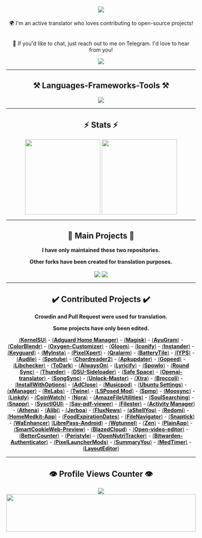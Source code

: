 <h1 align="center">
    <img src="https://readme-typing-svg.herokuapp.com/?font=Righteous&size=50&center=true&vCenter=true&width=1500&height=75&duration=2500&lines=Hi+There!+👋;+I'm+WINZORT!;+Browse+my+profile!" />
</h1>

<div align="center">
🌍 I'm an active translator who loves contributing to open-source projects! <br><br>

💬 If you'd like to chat, just reach out to me on Telegram. I'd love to hear from you!
</div>

<div align="center"> 
  <a href="https://t.me/microzort">
    <img src="https://img.shields.io/badge/Contact-333333?style=for-the-badge&logo=telegram&logoColor=blue" />
  </a>
</div>

---
 
<h2 align="center">⚒️ Languages-Frameworks-Tools ⚒️</h2>

<div align="center">
    <img src="https://skillicons.dev/icons?i=python,github,vscode,linux,debian,raspberrypi" />
</div>

---

<h2 align="center">⚡ Stats ⚡</h2>

<div align=center>  
  <img height=200 align="center" src="https://github-readme-stats.vercel.app/api?username=mikropsoft" />
  <img height=200 align="center" src="https://github-readme-stats.vercel.app/api/top-langs/?username=mikropsoft&langs_count=2" />
</div>

---

<h2 align="center">👾 Main Projects 👾</h2>

<div align="center">
    
**I have only maintained these two repositories.**

**Other forks have been created for translation purposes.**
    
</div>

<div align=center>
  <img align="center" src="https://github-readme-stats.vercel.app/api/pin/?username=mikropsoft&repo=NmapLite" />
  <img align="center" src="https://github-readme-stats.vercel.app/api/pin/?username=mikropsoft&repo=StevenBlock" />
</div>

---

<h2 align="center">✔️ Contributed Projects ✔️</h2>

<div align="center">
    
**Crowdin and Pull Request were used for translation.**

**Some projects have only been edited.**
    
</div>

<div align="center">

[(**Kern‌elSU**)](https://github.com/tiann/KernelSU) - [(**Adguard Home Manager**)](https://github.com/JGeek00/adguard-home-manager) - [(**Magisk**)](https://github.com/topjohnwu/Magisk) - [(**AyuGram**)](https://github.com/AyuGram) - [(**ColorB‌lendr**)](https://github.com/Mahmud0808/ColorBlendr) - [(**Oxygen-Customizer**)](https://github.com/DHD2280/Oxygen-Customizer) - [(**Glo‌om**)](https://github.com/MateriiApps/Gloom) - [(**Iconify**)](https://github.com/Mahmud0808/Iconify) - [(**In‌stander**)](https://thedise.me/instander) - [(**Keyguard**)](https://github.com/AChep/keyguard-app) - [(**My‌Insta**)](https://myinsta.app) - [(**Pixe‌lXpert**)](https://github.com/siavash79/PixelXpert) - [(**Qralarm**)](https://github.com/sweakpl/qralarm-android) - [(**BatteryTile**)](https://github.com/CominAtYou/BatteryTile) - [(**IYPS**)](https://github.com/StellarSand/IYPS) - [(**Audile**)](https://github.com/aleksey-saenko/MusicRecognizer) - [(**Spotube**)](https://github.com/KRTirtho/spotube) - [(**Chord‌reader2**)](https://github.com/AndInTheClouds/chordreader2) - [(**Apku‌pdater**)](https://github.com/rumboalla/apkupdater) - [(**Gopeed**)](https://github.com/GopeedLab/gopeed) - [(**Libc‌hecker**)](https://github.com/LibChecker/LibChecker) - [(**ToDark**)](https://github.com/darkmoonight/ToDark) - [(**Alw‌aysOn**)](https://github.com/Domi04151309/AlwaysOn) - [(**Lyricify**)](https://github.com/WXRIW/Lyricify-App) - [(**Spo‌wlo**)](https://github.com/BobbyESP/Spowlo) - [(**Round Sync**)](https://github.com/newhinton/Round-Sync) - [(**Thunder**)](https://github.com/thunder-app/thunder) - [(**DSU-Sideloader**)](https://github.com/VegaBobo/DSU-Sideloader) - [(**Saf‌e Space**)](https://github.com/aashishksahu/SafeSpace) - [(**Openai-translator**)](https://github.com/openai-translator/openai-translator) - [(**SongSync**)](https://github.com/Lambada10/SongSync) - [(**Unlock-Master**)](https://github.com/sweakpl/unlock-master) - [(**Xtra**)](https://github.com/crackededed/Xtra) - [(**Broccoli**)](https://github.com/flauschtrud/broccoli) - [(**InstallWithOptions**)](https://github.com/zacharee/InstallWithOptions) - [(**AdClose**)](https://github.com/zjyzip/AdClose) - [(**Musicpod**)](https://github.com/ubuntu-flutter-community/musicpod) - [(**Ubuntu Settings**)](https://github.com/ubuntu-flutter-community/settings) - [(**xManager**)](https://github.com/Team-xManager/xManager) - [(**ReLabs**)](https://github.com/theimpulson/ReLabs) - [(**Twine**)](https://github.com/msasikanth/twine) - [(**LSPosed Mod**)](https://github.com/mywalkb/LSPosed_mod) - [(**Spmp**)](https://github.com/toasterofbread/spmp) - [(**Moosync**)](https://github.com/Moosync/Moosync) - [(**Linkdy**)](https://github.com/JGeek00/linkdy) - [(**CoinWatch**)](https://github.com/shorthouse/CoinWatch) - [(**Nora**)](https://github.com/Sandakan/Nora) - [(**AmazeFileUtilities**)](https://github.com/TeamAmaze/AmazeFileUtilities) - [(**SoulSearching**)](https://github.com/enteraname74/SoulSearching) - [(**Snappr**)](https://github.com/Iamlooker/Snappr) - [(**SysctlGUI**)](https://github.com/Lennoard/SysctlGUI) - [(**Sav-pdf-viewer**)](https://github.com/Sav22999/sav-pdf-viewer-pro) - [(**Filester**)](https://github.com/roozbehzarei/filester) - [(**Activ‌ity Manager**)](https://github.com/sdex/ActivityManager) - [(**Athena**)](https://github.com/SebaUbuntu/Athena) - [(**Alibi**)](https://github.com/Myzel394/Alibi) - [(**Jerboa**)](https://github.com/LemmyNet/jerboa) - [(**FluxNews**)](https://github.com/KevinCFechtel/FluxNews) - [(**aShellYou**)](https://github.com/DP-Hridayan/aShellYou) - [(**Redomi**)](https://github.com/acszo/Redomi) - [(**HomeMedkit-App**)](https://github.com/pewaru-333/HomeMedkit-App) - [(**FoodExpirationDates**)](https://github.com/lorenzovngl/FoodExpirationDates) - [(**FileNavigator**)](https://github.com/w2sv/FileNavigator) - [(**Snaptick**)](https://github.com/vishal2376/snaptick) - [(**WaEnhancer**)](https://github.com/Dev4Mod/WaEnhancer) [(**LibrePass-Android**)](https://github.com/LibrePass/LibrePass-Android) - [(**Wgtunnel**)](https://github.com/zaneschepke/wgtunnel) - [(**Zen**)](https://github.com/pakka-papad/Zen) - [(**PlainApp**)](https://github.com/ismartcoding/plain-app) - [(**SmartCookieWeb-Preview**)](https://github.com/CookieJarApps/SmartCookieWeb-Preview) - [(**BlazedCloud**)](https://github.com/TheRedSpy15/blazedcloud) - [(**Open-video-editor**)](https://github.com/devhyper/open-video-editor) - [(**BetterCounter**)](https://github.com/albertvaka/bettercounter) - [(**Peristyle**)](https://github.com/Hamza417/Peristyle) - [(**OpenNutriTracker**)](https://github.com/simonoppowa/OpenNutriTracker) - [(**Bitwarden-Authenticator**)](https://github.com/bitwarden/authenticator-android) - 
[(**PixelLauncherMods**)](https://github.com/KieronQuinn/PixelLauncherMods) - [(**SummaryYou**)](https://github.com/talosross/SummaryYou) - [(**MedTimer**)](https://github.com/Futsch1/medTimer) - [(**LayoutEditor**)](https://github.com/itsvks19/LayoutEditor)

</div>

---

<h2 align="center">👁️ Profile Views Counter 👁️</h2>

<div align="center">
    <a href="https://u8views.com/github/mikropsoft">
        <img src="https://u8views.com/api/v1/github/profiles/75412448/views/day-week-month-total-count.svg">
    </a>
</div>

<img src="https://raw.githubusercontent.com/matfantinel/matfantinel/master/waves.svg" width="100%" height="100">
